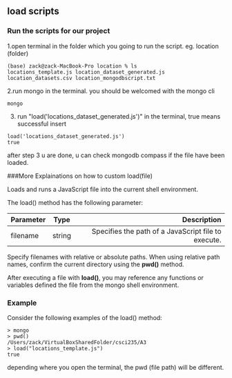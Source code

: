 ## load scripts

### Run the scripts for our project

1.open terminal in the folder which you going to run the script.
eg. location (folder)

```$xslt
(base) zack@zack-MacBook-Pro location % ls
locations_template.js location_dataset_generated.js location_datasets.csv location_mongodbscript.txt
```

2.run mongo in the terminal. you should be welcomed with the mongo cli

```$xslt
mongo
```

3. run "load('locations_dataset_generated.js')" in the terminal, true means successful insert

```$xslt
load('locations_dataset_generated.js')
true
```

after step 3 u are done, u can check mongodb compass if the file have been loaded.

###More Explainations on how to custom load(file)

Loads and runs a JavaScript file into the current shell environment.

The load() method has the following parameter:

| Parameter        | Type           | Description  |
| ------------- |:-------------:| -----:|
| filename      | string | Specifies the path of a JavaScript file to execute. | 

Specify filenames with relative or absolute paths. When using relative path names,
confirm the current directory using the **pwd()** method.

After executing a file with **load()**, you may reference any functions or variables
defined the file from the mongo shell environment.

### Example

Consider the following examples of the load() method:

```$xslt
> mongo
> pwd()
/Users/zack/VirtualBoxSharedFolder/csci235/A3
> load("locations_template.js")
true
```

depending where you open the terminal, the pwd (file path) will be different.




